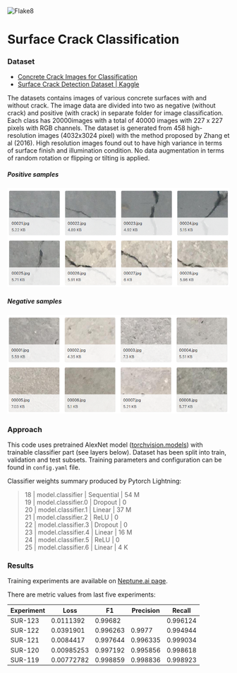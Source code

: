 ![Flake8](https://github.com/mtszkw/crack-detection/workflows/Flake8/badge.svg)

# Surface Crack Classification

### Dataset

* [Concrete Crack Images for Classification](https://data.mendeley.com/datasets/5y9wdsg2zt/2)
* [Surface Crack Detection Dataset | Kaggle](https://www.kaggle.com/arunrk7/surface-crack-detection)

The datasets contains images of various concrete surfaces with and without crack. The image data are divided into two as negative (without crack) and positive (with crack) in separate folder for image classification. Each class has 20000images with a total of 40000 images with 227 x 227 pixels with RGB channels. The dataset is generated from 458 high-resolution images (4032x3024 pixel) with the method proposed by Zhang et al (2016). High resolution images found out to have high variance in terms of surface finish and illumination condition. No data augmentation in terms of random rotation or flipping or tilting is applied.

##### Positive samples
![Positive samples](doc/positive-samples.PNG)

##### Negative samples
![Negative samples](doc/negative-samples.PNG)

### Approach

This code uses pretrained AlexNet model ([torchvision.models](https://pytorch.org/docs/stable/torchvision/models.html)) with trainable classifier part (see layers below). Dataset has been split into train, validation and test subsets. Training parameters and configuration can be found in `config.yaml` file.

Classifier weights summary produced by Pytorch Lightning:

> 18 | model.classifier   | Sequential        | 54 M  
> 19 | model.classifier.0 | Dropout           | 0  
> 20 | model.classifier.1 | Linear            | 37 M  
> 21 | model.classifier.2 | ReLU              | 0  
> 22 | model.classifier.3 | Dropout           | 0  
> 23 | model.classifier.4 | Linear            | 16 M  
> 24 | model.classifier.5 | ReLU              | 0  
> 25 | model.classifier.6 | Linear            | 4 K  

### Results

Training experiments are available on [Neptune.ai page](https://ui.neptune.ai/mtszkw/surface-crack-detect/experiments?viewId=standard-view).

There are metric values from last five experiments:

|Experiment   	|Loss   	|F1   	|Precision   	|Recall   	|
|---	|---	|---	|---	|---	|
|SUR-123   	|0.0111392   	|0.99682   	|   	|0.996124   	|
|SUR-122   	|0.0391901   	|0.996263   	|0.9977   	|0.994944   	|
|SUR-121   	|0.0084417   	|0.997644   	|0.996335   	|0.999034   	|
|SUR-120   	|0.00985253   	|0.997192   	|0.995856   	|0.998618   	|
|SUR-119   	|0.00772782   	|0.998859   	|0.998836   	|0.998923   	|